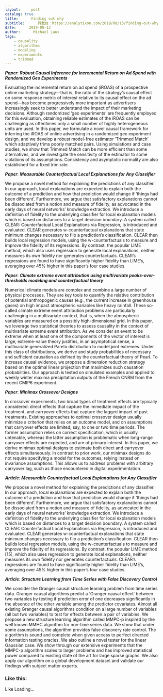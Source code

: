 ```yaml
---
layout:     post
catalog: true
title:      Finding out why
subtitle:      转载自：https://analytixon.com/2019/08/13/finding-out-why-30/
date:      2019-08-13
author:      Michael Laux
tags:
    - causality
    - algorithms
    - modeling
    - experiments
    - trimmed
---
```


***Paper***: ***Robust Causal Inference for Incremental Return on Ad Spend with Randomized Geo Experiments***

Evaluating the incremental return on ad spend (iROAS) of a prospective online marketing strategy—that is, the ratio of the strategy’s causal effect on some response metric of interest relative to its causal effect on the ad spend—has become progressively more important as advertisers increasingly seek to better understand the impact of their marketing decisions. Although randomized ‘geo experiments’ are frequently employed for this evaluation, obtaining reliable estimates of the iROAS can be challenging as oftentimes only a small number of highly heterogeneous units are used. In this paper, we formulate a novel causal framework for inferring the iROAS of online advertising in a randomized geo experiment design, and we develop a robust model-free estimator ‘Trimmed Match’ which adaptively trims poorly matched pairs. Using simulations and case studies, we show that Trimmed Match can be more efficient than some alternatives, and we investigate the sensitivity of the estimator to some violations of its assumptions. Consistency and asymptotic normality are also established for a fixed trim rate.

***Paper***: ***Measurable Counterfactual Local Explanations for Any Classifier***

We propose a novel method for explaining the predictions of any classifier. In our approach, local explanations are expected to explain both the outcome of a prediction and how that prediction would change if ‘things had been different’. Furthermore, we argue that satisfactory explanations cannot be dissociated from a notion and measure of fidelity, as advocated in the early days of neural networks’ knowledge extraction. We introduce a definition of fidelity to the underlying classifier for local explanation models which is based on distances to a target decision boundary. A system called CLEAR: Counterfactual Local Explanations via Regression, is introduced and evaluated. CLEAR generates w-counterfactual explanations that state minimum changes necessary to flip a prediction’s classification. CLEAR then builds local regression models, using the w-counterfactuals to measure and improve the fidelity of its regressions. By contrast, the popular LIME method, which also uses regression to generate local explanations, neither measures its own fidelity nor generates counterfactuals. CLEAR’s regressions are found to have significantly higher fidelity than LIME’s, averaging over 45% higher in this paper’s four case studies.

***Paper***: ***Climate extreme event attribution using multivariate peaks-over-thresholds modeling and counterfactual theory***

Numerical climate models are complex and combine a large number of physical processes. They are key tools to quantify the relative contribution of potential anthropogenic causes (e.g., the current increase in greenhouse gases) on high impact atmospheric variables like heavy rainfall. These so-called climate extreme event attribution problems are particularly challenging in a multivariate context, that is, when the atmospheric variables are measured on a possibly high-dimensional grid. In this paper, we leverage two statistical theories to assess causality in the context of multivariate extreme event attribution. As we consider an event to be extreme when at least one of the components of the vector of interest is large, extreme-value theory justifies, in an asymptotical sense, a multivariate generalized Pareto distribution to model joint extremes. Under this class of distributions, we derive and study probabilities of necessary and sufficient causation as defined by the counterfactual theory of Pearl. To increase causal evidence, we propose a dimension reduction strategy based on the optimal linear projection that maximizes such causation probabilities. Our approach is tested on simulated examples and applied to weekly winter maxima precipitation outputs of the French CNRM from the recent CMIP6 experiment.

***Paper***: ***Minimax Crossover Designs***

In crossover experiments, two broad types of treatment effects are typically considered: direct effects that capture the immediate impact of the treatment, and carryover effects that capture the lagged impact of past treatments. Existing approaches to optimal crossover design usually minimize a criterion that relies on an outcome model, and on assumptions that carryover effects are limited, say, to one or two time periods. The former assumption relies on correct specification, which is usually untenable, whereas the latter assumption is problematic when long-range carryover effects are expected, and are of primary interest. In this paper, we derive minimax optimal designs to estimate both direct and carryover effects simultaneously. In contrast to prior work, our minimax designs do not require specifying a model for the outcomes, relying instead on invariance assumptions. This allows us to address problems with arbitrary carryover lag, such as those encountered in digital experimentation.

***Article***: ***Measurable Counterfactual Local Explanations for Any Classifier***

We propose a novel method for explaining the predictions of any classifier. In our approach, local explanations are expected to explain both the outcome of a prediction and how that prediction would change if ‘things had been different’. Furthermore, we argue that satisfactory explanations cannot be dissociated from a notion and measure of fidelity, as advocated in the early days of neural networks’ knowledge extraction. We introduce a definition of fidelity to the underlying classifier for local explanation models which is based on distances to a target decision boundary. A system called CLEAR: Counterfactual Local Explanations via Regression, is introduced and evaluated. CLEAR generates w-counterfactual explanations that state minimum changes necessary to flip a prediction’s classification. CLEAR then builds local regression models, using the w-counterfactuals to measure and improve the fidelity of its regressions. By contrast, the popular LIME method [15], which also uses regression to generate local explanations, neither measures its own fidelity nor generates counterfactuals. CLEAR’s regressions are found to have significantly higher fidelity than LIME’s, averaging over 45% higher in this paper’s four case studies.

***Article***: ***Structure Learning from Time Series with False Discovery Control***

We consider the Granger causal structure learning problem from time series data. Granger causal algorithms predict a ‘Granger causal effect’ between two variables by testing if prediction error of one decreases significantly in the absence of the other variable among the predictor covariates. Almost all existing Granger causal algorithms condition on a large number of variables (all but two variables) to test for effects between a pair of variables. We propose a new structure learning algorithm called MMPC-p inspired by the well known MMHC algorithm for non-time series data. We show that under some assumptions, the algorithm provides false discovery rate control. The algorithm is sound and complete when given access to perfect directed information testing oracles. We also outline a novel tester for the linear Gaussian case. We show through our extensive experiments that the MMPC-p algorithm scales to larger problems and has improved statistical power compared to existing state of the art for large sparse graphs. We also apply our algorithm on a global development dataset and validate our findings with subject matter experts.

### Like this:

Like Loading...

